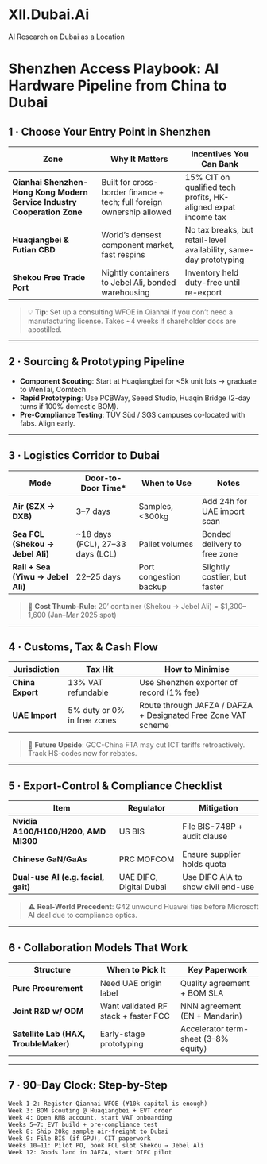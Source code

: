 # Xll.Dubai.Ai
AI Research on Dubai as a Location

# Shenzhen Access Playbook: AI Hardware Pipeline from China to Dubai

## 1 · Choose Your Entry Point in Shenzhen

| Zone | Why It Matters | Incentives You Can Bank |
|------|----------------|--------------------------|
| **Qianhai Shenzhen-Hong Kong Modern Service Industry Cooperation Zone** | Built for cross-border finance + tech; full foreign ownership allowed | 15% CIT on qualified tech profits, HK-aligned expat income tax |
| **Huaqiangbei & Futian CBD** | World’s densest component market, fast respins | No tax breaks, but retail-level availability, same-day prototyping |
| **Shekou Free Trade Port** | Nightly containers to Jebel Ali, bonded warehousing | Inventory held duty-free until re-export |

> 💡 **Tip**: Set up a consulting WFOE in Qianhai if you don’t need a manufacturing license. Takes ~4 weeks if shareholder docs are apostilled.

---

## 2 · Sourcing & Prototyping Pipeline

- **Component Scouting**: Start at Huaqiangbei for <5k unit lots → graduate to WenTai, Comtech.
- **Rapid Prototyping**: Use PCBWay, Seeed Studio, Huaqin Bridge (2-day turns if 100% domestic BOM).
- **Pre-Compliance Testing**: TÜV Süd / SGS campuses co-located with fabs. Align early.

---

## 3 · Logistics Corridor to Dubai

| Mode | Door-to-Door Time* | When to Use | Notes |
|------|---------------------|-------------|-------|
| **Air (SZX → DXB)** | 3–7 days | Samples, <300kg | Add 24h for UAE import scan |
| **Sea FCL (Shekou → Jebel Ali)** | ~18 days (FCL), 27–33 days (LCL) | Pallet volumes | Bonded delivery to free zone |
| **Rail + Sea (Yiwu → Jebel Ali)** | 22–25 days | Port congestion backup | Slightly costlier, but faster |

> 💸 **Cost Thumb-Rule**: 20’ container (Shekou → Jebel Ali) = $1,300–1,600 (Jan–Mar 2025 spot)

---

## 4 · Customs, Tax & Cash Flow

| Jurisdiction | Tax Hit | How to Minimise |
|--------------|---------|-----------------|
| **China Export** | 13% VAT refundable | Use Shenzhen exporter of record (1% fee) |
| **UAE Import** | 5% duty or 0% in free zones | Route through JAFZA / DAFZA + Designated Free Zone VAT scheme |

> 🔮 **Future Upside**: GCC-China FTA may cut ICT tariffs retroactively. Track HS-codes now for rebates.

---

## 5 · Export-Control & Compliance Checklist

| Item | Regulator | Mitigation |
|------|-----------|------------|
| **Nvidia A100/H100/H200, AMD MI300** | US BIS | File BIS-748P + audit clause |
| **Chinese GaN/GaAs** | PRC MOFCOM | Ensure supplier holds quota |
| **Dual-use AI (e.g. facial, gait)** | UAE DIFC, Digital Dubai | Use DIFC AIA to show civil end-use |

> ⚠️ **Real-World Precedent**: G42 unwound Huawei ties before Microsoft AI deal due to compliance optics.

---

## 6 · Collaboration Models That Work

| Structure | When to Pick It | Key Paperwork |
|----------|------------------|----------------|
| **Pure Procurement** | Need UAE origin label | Quality agreement + BOM SLA |
| **Joint R&D w/ ODM** | Want validated RF stack + faster FCC | NNN agreement (EN + Mandarin) |
| **Satellite Lab (HAX, TroubleMaker)** | Early-stage prototyping | Accelerator term-sheet (3–8% equity) |

---

## 7 · 90-Day Clock: Step-by-Step

```text
Week 1–2: Register Qianhai WFOE (¥10k capital is enough)
Week 3: BOM scouting @ Huaqiangbei + EVT order
Week 4: Open RMB account, start VAT onboarding
Weeks 5–7: EVT build + pre-compliance test
Week 8: Ship 20kg sample air-freight to Dubai
Week 9: File BIS (if GPU), CIT paperwork
Weeks 10–11: Pilot PO, book FCL slot Shekou → Jebel Ali
Week 12: Goods land in JAFZA, start DIFC pilot
